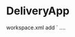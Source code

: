 # DeliveryApp

workspace.xml add
`<component name="PropertiesComponent">
  ....
  <property name="dynamic.classpath" value="true" />
</component>
